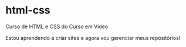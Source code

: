 # html-css
 Curso de HTML e CSS do Curso em Video

Estou aprendendo a criar sites e agora vou gerenciar meus repositórios!